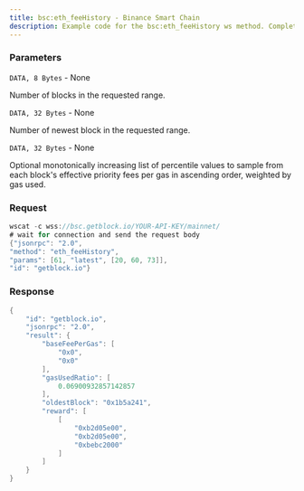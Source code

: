 ```yaml
---
title: bsc:eth_feeHistory - Binance Smart Chain
description: Example code for the bsc:eth_feeHistory ws method. Сomplete guide on how to use bsc:eth_feeHistory ws in GetBlock.io Web3 documentation.
---
```


### Parameters


`DATA, 8 Bytes` - None

Number of blocks in the requested range.

`DATA, 32 Bytes` - None

Number of newest block in the requested range.

`DATA, 32 Bytes` - None

Optional monotonically increasing list of percentile values to sample
from each block's effective priority fees per gas in ascending order,
weighted by gas used.

### Request

``` java
wscat -c wss://bsc.getblock.io/YOUR-API-KEY/mainnet/ 
# wait for connection and send the request body 
{"jsonrpc": "2.0",
"method": "eth_feeHistory",
"params": [61, "latest", [20, 60, 73]],
"id": "getblock.io"}
```

###  Response

``` java
{
    "id": "getblock.io",
    "jsonrpc": "2.0",
    "result": {
        "baseFeePerGas": [
            "0x0",
            "0x0"
        ],
        "gasUsedRatio": [
            0.06900932857142857
        ],
        "oldestBlock": "0x1b5a241",
        "reward": [
            [
                "0xb2d05e00",
                "0xb2d05e00",
                "0xbebc2000"
            ]
        ]
    }
}
```

